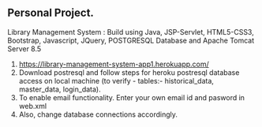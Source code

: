 ## Personal Project.

Library Management System : Build using Java, JSP-Servlet, HTML5-CSS3, Bootstrap, Javascript, JQuery, POSTGRESQL Database and Apache Tomcat Server 8.5

1. https://library-management-system-app1.herokuapp.com/
2. Download postresql and follow steps for heroku postresql database access on local machine (to verify - tables:- historical_data, master_data, login_data).  
3. To enable email functionality. Enter your own email id and pasword in web.xml
4. Also, change database connections accordingly.
